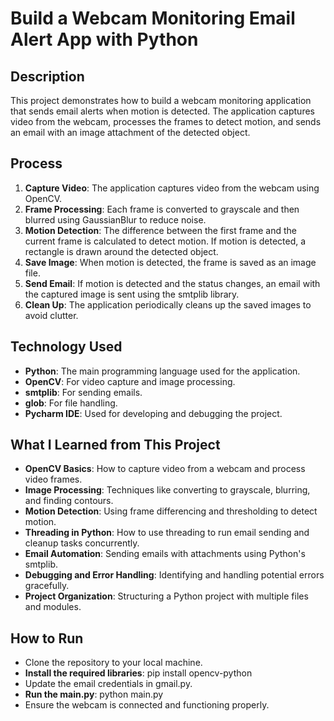 # Build a Webcam Monitoring Email Alert App with Python

## Description

This project demonstrates how to build a webcam monitoring application that sends email alerts when motion is detected. The application captures video from the webcam, processes the frames to detect motion, and sends an email with an image attachment of the detected object.

## Process

1. **Capture Video**: The application captures video from the webcam using OpenCV.
2. **Frame Processing**: Each frame is converted to grayscale and then blurred using GaussianBlur to reduce noise.
3. **Motion Detection**: The difference between the first frame and the current frame is calculated to detect motion. If motion is detected, a rectangle is drawn around the detected object.
4. **Save Image**: When motion is detected, the frame is saved as an image file.
5. **Send Email**: If motion is detected and the status changes, an email with the captured image is sent using the smtplib library.
6. **Clean Up**: The application periodically cleans up the saved images to avoid clutter.

## Technology Used

- **Python**: The main programming language used for the application.
- **OpenCV**: For video capture and image processing.
- **smtplib**: For sending emails.
- **glob**: For file handling.
- **Pycharm IDE**: Used for developing and debugging the project.

## What I Learned from This Project

- **OpenCV Basics**: How to capture video from a webcam and process video frames.
- **Image Processing**: Techniques like converting to grayscale, blurring, and finding contours.
- **Motion Detection**: Using frame differencing and thresholding to detect motion.
- **Threading in Python**: How to use threading to run email sending and cleanup tasks concurrently.
- **Email Automation**: Sending emails with attachments using Python's smtplib.
- **Debugging and Error Handling**: Identifying and handling potential errors gracefully.
- **Project Organization**: Structuring a Python project with multiple files and modules.

## How to Run
- Clone the repository to your local machine.
- **Install the required libraries**: pip install opencv-python
- Update the email credentials in gmail.py.
- **Run the main.py**: python main.py
- Ensure the webcam is connected and functioning properly.
